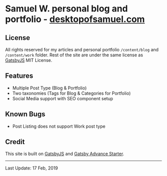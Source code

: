 # Samuel W. personal blog and portfolio -  [desktopofsamuel.com](desktopofsamuel.com)

## License

All rights reserved for my articles and personal portfolio `/content/blog` and `/content/work` folder. 
Rest of the site are under the same license as [GatsbyJS](https://github.com/gatsbyjs/gatsby) MIT License. 

## Features
- Multiple Post Type (Blog & Portfolio)
- Two taxonomies (Tags for Blog & Categories for Portfolio)
- Social Media support with SEO component setup

## Known Bugs
- Post Listing does not support Work post type

## Credit 

This site is built on [GatsbyJS](https://next.gatsbyjs.org) and [Gatsby Advance Starter](https://github.com/Vagr9K/gatsby-advanced-starter).

---

   Last Update: 17 Feb, 2019   